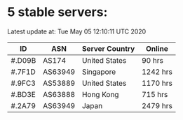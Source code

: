 # 5 stable servers:

Latest update at: Tue May 05 12:10:11 UTC 2020

| ID | ASN | Server Country | Online |
| -- | --- | -------------- | ------ |
| #.D09B | AS174 | United States | 90 hrs |
| #.7F1D | AS63949 | Singapore | 1242 hrs |
| #.9FC3 | AS53889 | United States | 1170 hrs |
| #.BD3E | AS63888 | Hong Kong | 715 hrs |
| #.2A79 | AS63949 | Japan | 2479 hrs |


